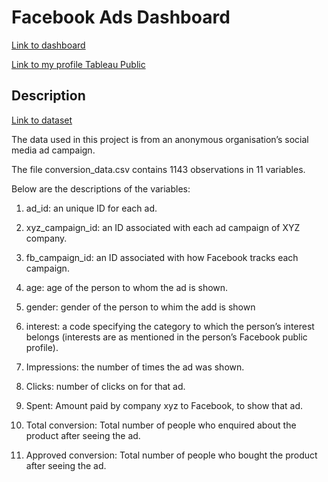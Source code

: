 # Facebook Ads Dashboard

[Link to dashboard](https://public.tableau.com/app/profile/pavel.baranov/viz/FacebookAdsPerformanceDashboard/FacebookAdsPerformance)

[Link to my profile Tableau Public](https://public.tableau.com/app/profile/pavel.baranov)

## Description
[Link to dataset](https://www.kaggle.com/datasets/loveall/clicks-conversion-tracking?datasetId=2678)

The data used in this project is from an anonymous organisation’s social media ad campaign.

The file conversion_data.csv contains 1143 observations in 11 variables.


Below are the descriptions of the variables:

1. ad_id: an unique ID for each ad.

2. xyz_campaign_id: an ID associated with each ad campaign of XYZ company.

3. fb_campaign_id: an ID associated with how Facebook tracks each campaign.

4. age: age of the person to whom the ad is shown.

5. gender: gender of the person to whim the add is shown

6. interest: a code specifying the category to which the person’s interest belongs (interests are as mentioned in the person’s Facebook public profile).

7. Impressions: the number of times the ad was shown.

8. Clicks: number of clicks on for that ad.

9. Spent: Amount paid by company xyz to Facebook, to show that ad.

10. Total conversion: Total number of people who enquired about the product after seeing the ad.

11. Approved conversion: Total number of people who bought the product after seeing the ad.
